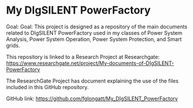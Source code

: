 # My DIgSILENT PowerFactory
Goal: Goal: This project is designed as a repository of the main documents related to DIgSILENT PowerFactory used in my classes of Power System Analysis, Power System Operation, Power System Protection, and Smart grids.

This repository is linked to a Research Project at Researchgate: https://www.researchgate.net/project/My-documents-of-DIgSILENT-PowerFactory 

The ResearchGate Project has document explaining the use of the files included in this GitHub repository. 

GitHub link: https://github.com/fglongatt/My_DIgSILENT_PowerFactory
